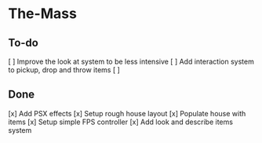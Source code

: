 # The-Mass

## To-do

[ ] Improve the look at system to be less intensive
[ ] Add interaction system to pickup, drop and throw items
[ ] 

## Done

[x] Add PSX effects
[x] Setup rough house layout
[x] Populate house with items
[x] Setup simple FPS controller
[x] Add look and describe items system
